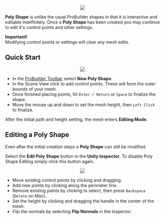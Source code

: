 <div style="text-align:center">
<img src="../../images/Experimental_PolyShapeHeader.png">
</div>

**Poly Shape** is unlike the usual ProBuilder shapes in that it is interactive and editable indefinitely.  Once a **Poly Shape** has been created you may continue to edit it's control points and other settings.

<div class="alert-box warning">
<b>Important!</b><br />
Modifying control points or settings will clear any mesh edits.
</div>

## Quick Start

<div style="text-align:center">
<img src="../../images/Experimental_PolyShapeMenu.png">
</div>

- In the [ProBuilder Toolbar](../toolbar/overview-toolbar.md) select **New Poly Shape**.
- In the Scene View click to add control points.  These will form the outer bounds of your mesh.
- Once finished placing points, hit `Enter / Return` or `Space` to finalize the shape.
- Move the mouse up and down to set the mesh height, then `Left Click` to finalize.

After the initial path and height setting, the mesh enters **Editing Mode**.

## Editing a Poly Shape

Even after the initial creation steps a **Poly Shape** can still be modified.

Select the **Edit Poly Shape** button in the **Unity Inspector**.  To disable Poly Shape Editing simply click this button again.

<div style="text-align:center">
<img src="../../images/Experimental_PolyShapeInspector.png">
</div>

- Move existing control points by clicking and dragging.
- Add new points by clicking along the perimeter line.
- Remove existing points by clicking to select, then press `Backspace` (`Delete` on Mac).
- Set the height by clicking and dragging the handle in the center of the mesh.
- Flip the normals by selecting **Flip Normals** in the Inspector.
